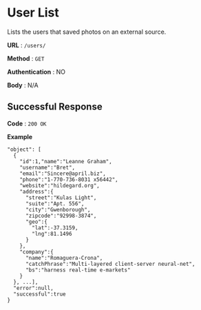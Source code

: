 # User List

Lists the users that saved photos on an external source.

**URL** : `/users/`

**Method** : `GET`

**Authentication** : NO

**Body** :
N/A

## Successful Response

**Code** : `200 OK`

**Example**

```json{
"object": [
  {
    "id":1,"name":"Leanne Graham",
    "username":"Bret",
    "email":"Sincere@april.biz",
    "phone":"1-770-736-8031 x56442",
    "website":"hildegard.org",
    "address":{
      "street":"Kulas Light",
      "suite":"Apt. 556",
      "city":"Gwenborough",
      "zipcode":"92998-3874",
      "geo":{
        "lat":-37.3159,
        "lng":81.1496
      }
    },
    "company":{
      "name":"Romaguera-Crona",
      "catchPhrase":"Multi-layered client-server neural-net",
      "bs":"harness real-time e-markets"
    }
  }, ...],
  "error":null,
  "successful":true
}
```